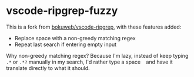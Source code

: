 # vscode-ripgrep-fuzzy

This is a fork from [bokuweb/vscode-ripgrep](https://github.com/bokuweb/vscode-ripgrep), with these features added:

- Replace space with a non-greedy matching regex
- Repeat last search if entering empty input

Why non-greedy matching regex? Because I'm lazy, instead of keep typing `.*` or `.*?` manually in my search, I'd rather type a space ` ` and have it translate directly to what it should.